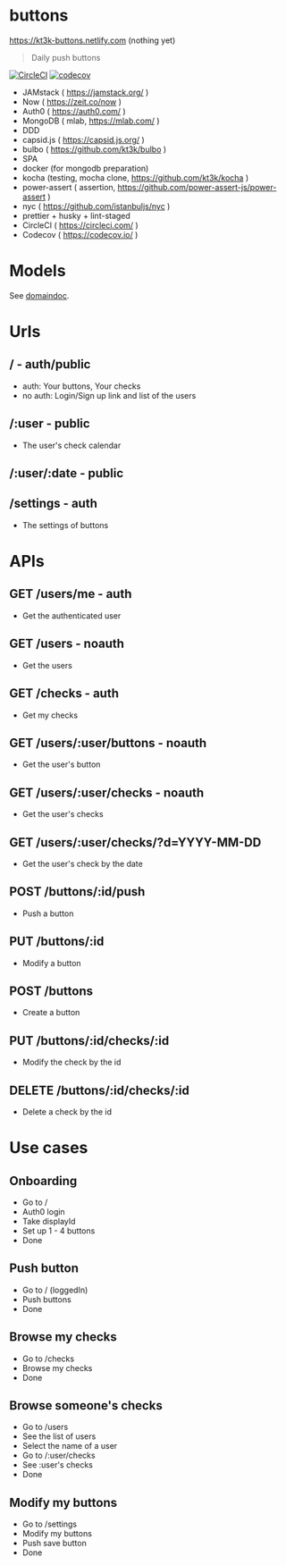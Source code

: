 # buttons

https://kt3k-buttons.netlify.com (nothing yet)

> Daily push buttons

[![CircleCI](https://circleci.com/gh/kt3k/buttons.svg?style=svg)](https://circleci.com/gh/kt3k/buttons)
[![codecov](https://codecov.io/gh/kt3k/buttons/branch/master/graph/badge.svg)](https://codecov.io/gh/kt3k/buttons)

- JAMstack ( https://jamstack.org/ )
- Now ( https://zeit.co/now )
- Auth0 ( https://auth0.com/ )
- MongoDB ( mlab, https://mlab.com/ )
- DDD
- capsid.js ( https://capsid.js.org/ )
- bulbo ( https://github.com/kt3k/bulbo )
- SPA
- docker (for mongodb preparation)
- kocha (testing, mocha clone, https://github.com/kt3k/kocha )
- power-assert ( assertion, https://github.com/power-assert-js/power-assert )
- nyc ( https://github.com/istanbuljs/nyc )
- prettier + husky + lint-staged
- CircleCI ( https://circleci.com/ )
- Codecov ( https://codecov.io/ )

# Models

See [domaindoc](https://kt3k-buttons.netlify.com/domaindoc/).

# Urls

## / - auth/public

- auth: Your buttons, Your checks
- no auth: Login/Sign up link and list of the users

## /:user - public

- The user's check calendar

## /:user/:date - public

## /settings - auth

- The settings of buttons

# APIs

## GET /users/me - auth

- Get the authenticated user

## GET /users - noauth

- Get the users

## GET /checks - auth

- Get my checks

## GET /users/:user/buttons - noauth

- Get the user's button

## GET /users/:user/checks - noauth

- Get the user's checks

## GET /users/:user/checks/?d=YYYY-MM-DD

- Get the user's check by the date

## POST /buttons/:id/push

- Push a button

## PUT /buttons/:id

- Modify a button

## POST /buttons

- Create a button

## PUT /buttons/:id/checks/:id

- Modify the check by the id

## DELETE /buttons/:id/checks/:id

- Delete a check by the id

# Use cases

## Onboarding

- Go to /
- Auth0 login
- Take displayId
- Set up 1 - 4 buttons
- Done

## Push button

- Go to / (loggedIn)
- Push buttons
- Done

## Browse my checks

- Go to /checks
- Browse my checks
- Done

## Browse someone's checks

- Go to /users
- See the list of users
- Select the name of a user
- Go to /:user/checks
- See :user's checks
- Done

## Modify my buttons

- Go to /settings
- Modify my buttons
- Push save button
- Done
